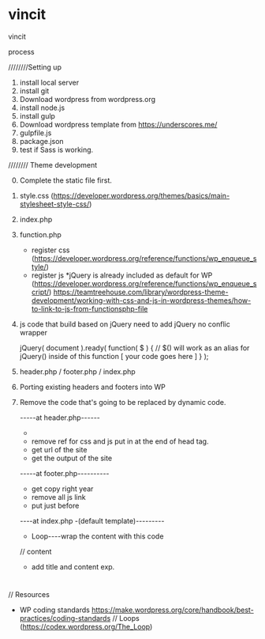 # vincit
vincit

process

////////Setting up

1. install local server
2. install git 
3. Download wordpress from wordpress.org
3. install node.js
4. install gulp
5. Download wordpress template from https://underscores.me/
6. gulpfile.js
7. package.json
8. test if Sass is working.

//////// Theme development

0. Complete the static file first.
1. style.css (https://developer.wordpress.org/themes/basics/main-stylesheet-style-css/)
2. index.php
3. function.php
   - register css (https://developer.wordpress.org/reference/functions/wp_enqueue_style/)
   - register js *jQuery is already included as default for WP (https://developer.wordpress.org/reference/functions/wp_enqueue_script/)
   https://teamtreehouse.com/library/wordpress-theme-development/working-with-css-and-js-in-wordpress-themes/how-to-link-to-js-from-functionsphp-file
4. js code that build based on jQuery need to add jQuery no conflic wrapper

    jQuery( document ).ready( function( $ ) {
        // $() will work as an alias for jQuery() inside of this function
        [ your code goes here ]
    } );
    
5. header.php / footer.php / index.php
   <?php get_header(); ?>
   <?php get_footer(); ?>

6. Porting existing headers and footers into WP
7. Remove the code that's going to be replaced by dynamic code.

   -----at header.php------
   - <title><?php wp_title(); ?></title>
   - remove ref for css and js put in <?php wp_head(); ?> at the end of head tag.
   - get url of the site <?php bloginfo('url); ?>
   - get the output of the site <?php bloginfo('url); ?>
   
   -----at footer.php----------
   - get copy right year  <?php echo date('Y'); ?>
   - remove all js link
   - put <?php wp_footer(); ?> just before </body>
   
   ----at index.php -(default template)---------
   
   - Loop----wrap the content with this code
   
    <?php if ( have_posts() ) : while ( have_posts() ) : the_post(); ?>
    
     // content
     
    <?php endwhile; else : ?>
      <p><?php esc_html_e( 'Sorry, no posts matched your criteria.' ); ?></p>
    <?php endif; ?>
    
    - add title and content
    exp.
    <h1><?php the_title(); ?></h1>
    <p><?php the_content(); ?></p>
    
// Resources
- WP coding standards
  https://make.wordpress.org/core/handbook/best-practices/coding-standards
// Loops (https://codex.wordpress.org/The_Loop)
